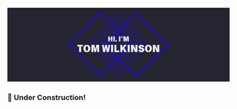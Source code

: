 [![Hi, I'm Tom Wilkinson](./assets/banner.png)](https://tswilkinson.com)

### 🚧 Under Construction!
